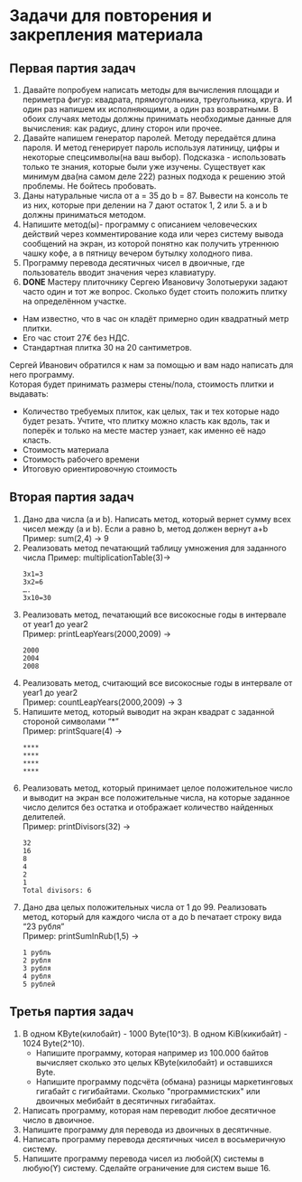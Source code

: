 # Задачи для повторения и закрепления материала

## Первая партия задач

1. Давайте попробуем написать методы для вычисления площади и периметра фигур: квадрата, прямоугольника, треугольника, круга. И один раз напишем их исполняющими, а один раз возвратными. В обоих случаях методы должны принимать необходимые данные для вычисления: как радиус, длину сторон или прочее.
2. Давайте напишем генератор паролей. Методу передаётся длина пароля. И метод генерирует пароль используя латиницу, цифры и некоторые спецсимволы(на ваш выбор). Подсказка - использовать только те знания, которые были уже изучены. Существует как минимум два(на самом деле 222) разных подхода к решению этой проблемы. Не бойтесь пробовать.
3. Даны натуральные числа от a = 35 до b = 87. Вывести на консоль те из них, которые при делении на 7 дают остаток 1, 2 или 5. а и b должны приниматься методом.
4. Напишите метод(ы)- программу с описанием человеческих действий через комментирование кода или через систему вывода сообщений на экран, из которой понятно как получить утреннюю чашку кофе, а в пятницу вечером бутылку холодного пива.
5. Программу перевода десятичных чисел в двоичные, где пользователь вводит значения через клавиатуру.
6. **DONE**  Мастеру плиточнику Сергею Ивановичу Золотыеруки задают часто один и тот же вопрос. Сколько будет стоить положить плитку на определённом участке.  
 - Нам известно, что в час он кладёт примерно один квадратный метр плитки. 
 - Его час стоит 27€ без НДС.
 - Стандартная плитка 30 на 20 сантиметров. 
  
 Сергей Иванович обратился к нам за помощью и вам надо написать для него программу.  
 Которая будет принимать размеры стены/пола, стоимость плитки и выдавать:  
- Количество требуемых плиток, как целых, так и тех которые надо будет резать. Учтите, что плитку можно класть как вдоль, так и поперёк и только на месте мастер узнает, как именно её надо класть. 
- Стоимость материала
- Стоимость рабочего времени
- Итоговую ориентировочную стоимость 

## Вторая партия задач

1. Дано два числа (a и b). Написать метод, который вернет сумму всех чисел между (a и b). Если a равно b, метод должен вернут a+b  
Пример: sum(2,4) -> 9
2. Реализовать метод печатающий таблицу умножения для заданного числа
Пример: multiplicationTable(3)-> 
    ```
    3x1=3
    3x2=6
    ….
    3x10=30
    ```
3. Реализовать метод, печатающий все високосные годы в интервале от year1 до year2  
Пример: printLeapYears(2000,2009) -> 
    ```
    2000 
    2004
    2008
    ```
4. Реализовать метод, считающий все високосные годы в интервале от year1 до year2   
Пример: countLeapYears(2000,2009) -> 3
5. Напишите метод, который выводит на экран квадрат с заданной стороной символами “*”  
 Пример: printSquare(4) -> 
    ```
    ****
    ****
    ****
    ****
    ```
6. Реализовать метод, который принимает целое положительное число и выводит на экран все положительные числа, на которые заданное число делится без остатка и отображает количество найденных делителей.  
Пример: printDivisors(32) -> 
    ```
    32
    16
    8
    4
    2
    1
    Total divisors: 6
    ```
7. Дано два целых положительных числа от 1 до 99. Реализовать метод, который для каждого числа от a до b печатает строку вида “23 рубля”  
Пример: printSumInRub(1,5) -> 
    ```
    1 рубль
    2 рубля
    3 рубля
    4 рубля
    5 рублей
    ```

## Третья партия задач

1. В одном KByte(килобайт) - 1000 Byte(10^3). В одном KiB(кикибайт) - 1024 Byte(2^10).
    - Напишите программу, которая например из 100.000 байтов вычисляет сколько это целых KByte(килобайт) и оставшихся Byte.
    - Напишите программу подсчёта (обмана) разницы маркетинговых гигабайт с гигибайтами. Сколько "программистских" или двоичных мебибайт в десятичных гигабайтах.
2. Написать программу, которая нам переводит любое десятичное число в двоичное.
3. Напишите программу для перевода из двоичных в десятичные.
4. Написать программу перевода десятичных чисел в восьмеричную систему.
5. Напишите программу перевода чисел из любой(X) системы в любую(Y) систему. Сделайте ограничение для систем выше 16.


